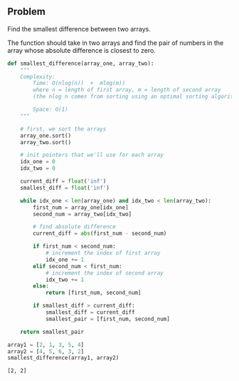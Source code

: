 ## Problem
Find the smallest difference between two arrays.

The function should take in two arrays and find the pair of numbers in the array whose absolute difference is closest to zero.



```python
def smallest_difference(array_one, array_two):
    """
    Complexity:
        Time: O(nlog(n))  +  mlog(m))
        where n = length of first array, m = length of second array
        (the nlog n comes from sorting using an optimal sorting algorithm)

        Space: O(1)
    """

    # first, we sort the arrays
    array_one.sort()
    array_two.sort()

    # init pointers that we'll use for each array
    idx_one = 0
    idx_two = 0

    current_diff = float('inf')
    smallest_diff = float('inf')

    while idx_one < len(array_one) and idx_two < len(array_two):
        first_num = array_one[idx_one]
        second_num = array_two[idx_two]

        # find absolute difference
        current_diff = abs(first_num - second_num)

        if first_num < second_num:
            # increment the index of first array
            idx_one += 1
        elif second_num < first_num:
            # increment the index of second array
            idx_two += 1
        else:
            return [first_num, second_num]

        if smallest_diff > current_diff:
            smallest_diff = current_diff
            smallest_pair = [first_num, second_num]

    return smallest_pair

```


```python
array1 = [2, 1, 3, 5, 4]
array2 = [4, 5, 6, 3, 2]
smallest_difference(array1, array2)
```




    [2, 2]




```python

```
